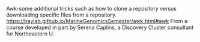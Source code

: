 Awk-some additional tricks such as how to clone a repository versus downloading specific files from a repository.  https://baylab.github.io/MarineGenomicsSemester/awk.html#awk
From a course developed in part by Serena Caplins, a Discovery Cluster consultant for Northeastern U.


